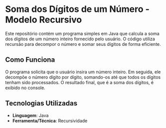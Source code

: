 # Soma dos Dígitos de um Número - Modelo Recursivo

Este repositório contém um programa simples em Java que calcula a soma dos dígitos de um número inteiro fornecido pelo usuário. O código utiliza recursão para decompor o número e somar seus dígitos de forma eficiente.

## Como Funciona

O programa solicita que o usuário insira um número inteiro. Em seguida, ele decompõe o número dígito por dígito, somando-os até que todos os dígitos tenham sido processados. O resultado final, que é a soma dos dígitos, é exibido no console.

## Tecnologias Utilizadas

- **Linguagem**: Java
- **Ferramenta/Técnica**: Recursividade